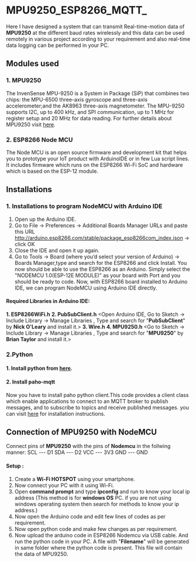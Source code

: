 # MPU9250_ESP8266_MQTT_

Here I have designed a system that can transmit Real-time-motion data of **MPU9250** at the different baud rates wirelessly and this data can be used remotely in various project according to your requirement and also real-time data logging can be performed in your PC.

## Modules used


### 1. MPU9250

The InvenSense MPU-9250 is a System in Package (SiP) that combines two chips: the MPU-6500 three-axis gyroscope and three-axis accelerometer;and the AK8963 three-axis magnetometer. The MPU-9250 supports I2C, up to 400 kHz, and SPI communication, up to 1 MHz for register setup and 20 MHz for data reading.
For further details about MPU9250 visit [here](https://www.invensense.com/download-pdf/mpu-9250-datasheet/).

 ### 2. ESP8266 Node MCU
The Node MCU is an open source firmware and development kit that helps you to prototype your IoT product with ArduinoIDE or in few Lua script lines.
It includes firmware which runs on the ESP8266 Wi-Fi SoC and hardware which is based on the ESP-12 module. 

## Installations

### 1. Installations to program NodeMCU with Arduino IDE

1. Open up the Arduino IDE.
2. Go to File -> Preferences -> Additional Boards Manager URLs and paste this URL http://arduino.esp8266.com/stable/package_esp8266com_index.json -> click OK
3. Close the IDE and open it up again.
4. Go to Tools -> Board (where you’d select your version of Arduino) -> Boards Manager,type and search for the ESP8266 and click Install. You now should be able to use the ESP8266    as an Arduino. Simply select the "NODEMCU 1.0(ESP-12E MODULE)" as your board with Port and you should be ready to code.
Now, with ESP8266 board installed to Arduino IDE, we can program NodeMCU using Arduino IDE directly.
#### Required Libraries in Arduino IDE:
**1.   ESP8266WiFi.h** 
**2. PubSubClient.h** 
 <Open Arduino IDE, Go to Sketch -> Include Library -> Manage Libraries , Type and search for "**PubSubClient**" by **Nick O'Leary** and install it.>
 **3. Wire.h**
 **4. MPU9250.h**
 <Go to Sketch -> Include Library -> Manage Libraries , Type and search for "**MPU9250**" by **Brian Taylor** and install it.>

### 2.Python

#### 1. Install python from [here](https://www.python.org/downloads/).

#### 2. Install paho-mqtt
Now you have to install paho python client.This code provides a client class which enable applications to connect to an MQTT broker to publish messages, and to subscribe to topics and receive published messages. you can visit [here](https://pypi.org/project/paho-mqtt/) for installation instructions.



## Connection of MPU9250 with NodeMCU

Connect pins of **MPU9250** with the pins of **Nodemcu** in the follwing manner:
SCL --- D1
SDA --- D2
VCC --- 3V3
GND --- GND

#### Setup :
1. Create a  **Wi-Fi  HOTSPOT** using your smartphone.
2. Now connect your PC with it using Wi-Fi.
3. Open **command prompt** and type  **ipconfig** and run to know your local ip address (This method is for **windows OS** PC. if you are not using windows operating system then search for methods to know your ip address.)
4. Now open the Arduino code and edit few lines of codes as per requirement.
5.  Now open python code and make few changes as per requirement.
6. Now upload the arduino code in ESP8266 Nodemcu via USB cable. And run the python code in your PC. A file with "**Filename**" will be generated in same folder where the python code is present. This file will contain the data of MPU9250.
